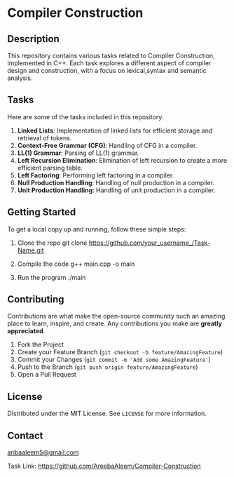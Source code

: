 # Compiler Construction

## Description

This repository contains various tasks related to Compiler Construction, implemented in C++. Each task explores a different aspect of compiler design and construction, with a focus on lexical,syntax and semantic analysis.

## Tasks

Here are some of the tasks included in this repository:

1. **Linked Lists**: Implementation of linked lists for efficient storage and retrieval of tokens.
2. **Context-Free Grammar (CFG)**: Handling of CFG in a compiler.
3. **LL(1) Grammar**: Parsing of LL(1) grammar.
4. **Left Recursion Elimination**: Elimination of left recursion to create a more efficient parsing table.
5. **Left Factoring**: Performing left factoring in a compiler.
6. **Null Production Handling**: Handling of null production in a compiler.
7. **Unit Production Handling**: Handling of unit production in a compiler.

## Getting Started

To get a local copy up and running, follow these simple steps:

1. Clone the repo
   git clone https://github.com/your_username_/Task-Name.git

2. Compile the code
   g++ main.cpp -o main

3. Run the program
   ./main


## Contributing

Contributions are what make the open-source community such an amazing place to learn, inspire, and create. Any contributions you make are **greatly appreciated**.

1. Fork the Project
2. Create your Feature Branch (`git checkout -b feature/AmazingFeature`)
3. Commit your Changes (`git commit -m 'Add some AmazingFeature'`)
4. Push to the Branch (`git push origin feature/AmazingFeature`)
5. Open a Pull Request

## License

Distributed under the MIT License. See `LICENSE` for more information.

## Contact

aribaaleem5@gmail.com 

Task Link: https://github.com/AreebaAleem/Compiler-Construction



